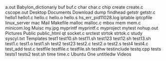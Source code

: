 a.out
Babylon_dictionariy
buf
buf.c
char
char.c
chip
create
create.c
cscope.out
Desktop
Documents
Download
dump
findhead
getstr
getstr.c
hello1
hello1.c
hello.c
hello.o
hello.s
hs_err_pid11028.log
iptable
iptcpfile
linux_server
mac
Mail
Makefile
malloc
malloc.c
mbox
mem
mem.c
minicom.log
Muisc
my.jpg
myprintf
myprintf.c
myproject
mytest
nohup.out
Pictures
Public
public_html
qt
socket.c
srctest
strtok
strtok.c
study
syscyl.txt
Templates
test1
test10.sh
test11.sh
test123
test12.sh
test13.sh
test1.c
test1.o
test1.sh
test2
test23
test2.c
test2.o
test2.s
test4
test4.c
test_add
test.c
testfile
testfile.c
testfile.sh
testhw
testinclude
testq.cpp
tests
tests1
tests2
test.sh
time
time.c
Ubuntu One
untitledw
Videos
